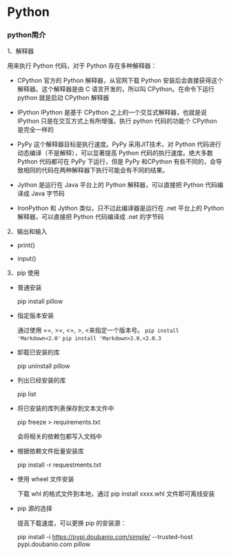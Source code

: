 # Python

### python简介

1、解释器

用来执行 Python 代码，对于 Python 存在多种解释器：

+ CPython
官方的 Python 解释器，从官网下载 Python 安装后会直接获得这个解释器。这个解释器是由 C 语言开发的，所以叫 CPython。在命令下运行 python 就是启动 CPython 解释器

+ IPython
IPython 是基于 CPython 之上的一个交互式解释器，也就是说 IPython 只是在交互方式上有所增强，执行 python 代码的功能个 CPython 是完全一样的

+ PyPy
这个解释器目标是执行速度。PyPy 采用JIT技术，对 Python 代码进行动态编译（不是解释），可以显著提高 Python 代码的执行速度。绝大多数 Python 代码都可在 PyPy 下运行，但是 PyPy 和CPython 有些不同的，会导致相同的代码在两种解释器下执行可能会有不同的结果。

+ Jython
是运行在 Java 平台上的 Python 解释器，可以直接把 Python 代码编译成 Java 字节码

+ IronPython
和 Jython 类似，只不过此编译器是运行在 .net 平台上的 Python 解释器，可以直接把 Python 代码编译成 .net 的字节码

2、输出和输入

+ print()

+ input()

3、pip 使用

+ 普通安装

  pip install pillow

+ 指定版本安装

  通过使用 ==, >=, <=, >, <来指定一个版本号。 `pip install 'Markdown<2.0'` `pip install 'Markdown>2.0,<2.0.3` 

+ 卸载已安装的库

  pip uninstall pillow

+ 列出已经安装的库

  pip list

+ 将已安装的库列表保存到文本文件中

  pip freeze > requirements.txt 

  会将相关的依赖包都写入文档中

+ 根据依赖文件批量安装库

  pip install -r requestments.txt

+ 使用 wheel 文件安装

  下载 whl 的格式文件到本地，通过 pip install xxxx.whl 文件即可离线安装

+ pip 源的选择

  提高下载速度，可以更换 pip 的安装源：

   pip install -i https://pypi.doubanio.com/simple/ --trusted-host pypi.doubanio.com pillow 

